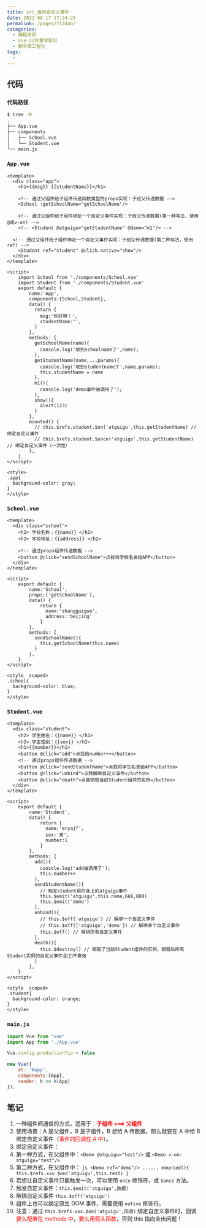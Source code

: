 ```yaml
---
title: src_组件自定义事件
date: 2022-08-17 17:24:25
permalink: /pages/f12dab/
categories:
  - 编程世界
  - Vue-22年重学笔记
  - 脚手架工程化
tags:
  -
---
```


## 代码

### ` 代码路径 `

```sh
$ tree -N
.
├── App.vue
├── components
│   ├── School.vue
│   └── Student.vue
└── main.js
```

### `App.vue`

```vue
<template>
  <div class="app">
    <h1>{{msg}} {{studentName}}</h1>

    <!-- 通过父组件给子组件传递函数类型的props实现：子给父传递数据 -->
    <School :getSchoolName="getSchoolName"/>

    <!-- 通过父组件给子组件绑定一个自定义事件实现：子给父传递数据(第一种写法，使用@或v-on) -->
    <!-- <Student @atguigu="getStudentName" @demo="m1"/> -->

  <!-- 通过父组件给子组件绑定一个自定义事件实现：子给父传递数据(第二种写法，使用ref) -->
    <Student ref="student" @click.native="show"/>
  </div>
</template>

<script>
    import School from './components/School.vue'
    import Student from './components/Student.vue'
    export default {
        name:'App',
        components:{School,Student},
        data() {
          return {
            msg:'你好啊！',
            studentName:'',
          }
        },
        methods: {
          getSchoolName(name){
            console.log('收到schoolname了',name);
          },
          getStudentName(name,...params){
            console.log('收到studentname了',name,params);
            this.studentName = name
          },
          m1(){
            console.log('demo事件被调用了');
          },
          show(){
            alert(123)
          }
        },
        mounted() {
          // this.$refs.student.$on('atguigu',this.getStudentName) // 绑定自定义事件
          // this.$refs.student.$once('atguigu',this.getStudentName) // 绑定自定义事件（一次性）
        },
    }
</script>

<style>
.app{
  background-color: gray;
}
</style>
```

### `School.vue`

```vue
<template>
  <div class="school">
    <h2> 学校名称：{{name}} </h2>
    <h2> 学校地址：{{address}} </h2>

    <!-- 通过props组件传递数据 -->
    <button @click="sendSchoolName">点我将学校名发给APP</button>
  </div>
</template>

<script>
    export default {
        name:'School',
        props:['getSchoolName'],
        data() {
            return {
              name:'shangguigua',
              address:'beijing'
            }
        },
        methods: {
          sendSchoolName(){
            this.getSchoolName(this.name)
          }
        },
    }
</script>

<style  scoped>
.school{
  background-color: blue;
}
</style>
```

### `Student.vue`

```vue
<template>
  <div class="student">
    <h2> 学生姓名：{{name}} </h2>
    <h2> 学生性别：{{sex}} </h2>
    <h1>{{number}}</h1>
    <button @click="add">点我给number++</button>
    <!-- 通过props组件传递数据 -->
    <button @click="sendStudentName">点我将学生名发给APP</button>
    <button @click="unbind">点我解绑自定义事件</button>
    <button @click="death">点我销毁当前Student组件的实例</button>
  </div>
</template>

<script>
    export default {
        name:'Student',
        data() {
            return {
              name:'eryajf',
              sex:'男',
              number:1
            }
        },
        methods: {
          add(){
            console.log('add被调用了');
            this.number++
          },
          sendStudentName(){
            // 触发student组件身上的atguigu事件
            this.$emit('atguigu',this.name,666,888)
            this.$emit('demo')
          },
          unbind(){
            // this.$off('atguigu') // 解绑一个自定义事件
            // this.$off(['atguigu','demo']) // 解绑多个自定义事件
            this.$off() // 解绑所有自定义事件
          },
          death(){
            this.$destroy() // 销毁了当前Student组件的实例，销毁后所有Student实例的自定义事件全🙅🏻不奏效
          }
        },
    }
</script>

<style  scoped>
.student{
  background-color: orange;
}
</style>
```

### `main.js`

```js
import Vue from "vue"
import App from './App.vue'

Vue.config.productionTip = false

new Vue({
    el: '#app',
    components:{App},
    render: h => h(App)
});
```

## 笔记

1.  一种组件间通信的方式，适用于：<strong style="color: red">子组件 ===> 父组件</strong>
2.  使用场景：A 是父组件，B 是子组件，B 想给 A 传数据，那么就要在 A 中给 B 绑定自定义事件（<span style="color: red">事件的回调在 A 中</span>）。
3.  绑定自定义事件：
   1.  第一种方式，在父组件中：`<Demo @atguigu="test"/>`  或 `<Demo v-on: atguigu="test"/>`
   2.  第二种方式，在父组件中：
      ```js
      <Demo ref="demo"/>
      ......
      mounted(){
         this.$refs.xxx.$on('atguigu',this.test)
      }
      ```
   3.  若想让自定义事件只能触发一次，可以使用 `once` 修饰符，或 `$once` 方法。
4.  触发自定义事件：`this.$emit('atguigu',数据)`
5.  解绑自定义事件 `this.$off('atguigu')`
6.  组件上也可以绑定原生 DOM 事件，需要使用 `native` 修饰符。
7.  注意：通过 `this.$refs.xxx.$on('atguigu',回调)` 绑定自定义事件时，回调<span style="color: red">要么配置在 methods 中</span>，<span style="color: red">要么用箭头函数</span>，否则 this 指向会出问题！
